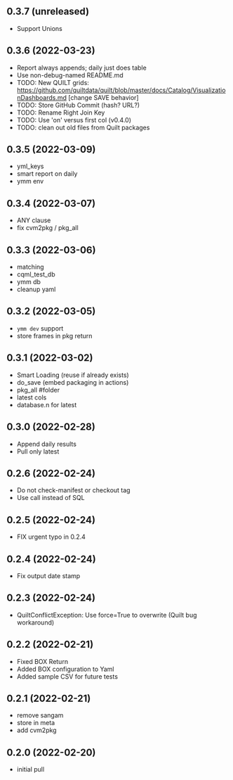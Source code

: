 0.3.7 (unreleased)
------------------

- Support Unions


0.3.6 (2022-03-23)
------------------

- Report always appends; daily just does table
- Use non-debug-named README.md
- TODO: New QUILT grids: https://github.com/quiltdata/quilt/blob/master/docs/Catalog/VisualizationDashboards.md [change SAVE behavior]
- TODO: Store GitHub Commit (hash? URL?)
- TODO: Rename Right Join Key
- TODO: Use 'on' versus first col (v0.4.0)
- TODO: clean out old files from Quilt packages

0.3.5 (2022-03-09)
------------------

- yml_keys
- smart report on daily
- ymm env


0.3.4 (2022-03-07)
------------------

- ANY clause
- fix cvm2pkg / pkg_all


0.3.3 (2022-03-06)
------------------

- matching
- cqml_test_db
- ymm db
- cleanup yaml


0.3.2 (2022-03-05)
------------------

- `ymm dev` support
- store frames in pkg return


0.3.1 (2022-03-02)
------------------

- Smart Loading (reuse if already exists)
- do_save (embed packaging in actions)
- pkg_all #folder
- latest cols
- database.n for latest


0.3.0 (2022-02-28)
------------------

- Append daily results
- Pull only latest


0.2.6 (2022-02-24)
------------------

- Do not check-manifest or checkout tag
- Use call instead of SQL


0.2.5 (2022-02-24)
------------------

- FIX urgent typo in 0.2.4


0.2.4 (2022-02-24)
------------------

- Fix output date stamp


0.2.3 (2022-02-24)
------------------

- QuiltConflictException: Use force=True to overwrite (Quilt bug workaround)



0.2.2 (2022-02-21)
------------------

- Fixed BOX Return
- Added BOX configuration to Yaml
- Added sample CSV for future tests


0.2.1 (2022-02-21)
------------------

- remove sangam
- store in meta
- add cvm2pkg

0.2.0 (2022-02-20)
------------------

- initial pull
